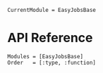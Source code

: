 ```@meta
CurrentModule = EasyJobsBase
```

# API Reference

```@autodocs
Modules = [EasyJobsBase]
Order   = [:type, :function]
```
